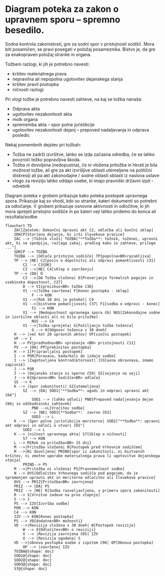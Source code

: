 # Diagram poteka za zakon o upravnem sporu – spremno besedilo.

Sodna kontrola zakonistosti, gre za sodni spor v pristojnosti sodišč. Mora biti posamičen, se pravi posegati v položaj posameznika. Bistvo je, da gre za enakopraven položaj stranke in organa.

Tožbeni razlogi, ki jih je potrebno navesti:
- kršitev materialnega prava
- nepravilna ali nepopolna ugotovitev dejanskega stanja
- kršitev pravil postopka
- ničnosti razlogi

Pri vlogi tožbe je potrebno navesti zahteve, na kaj se tožba nanaša:
- Odprava akta
- ugotovitev nezakonitosti akta
- molk organa
- sprememba akta – spor polne juristikcije
- ugotovitev nezakonitosti dejanj – prepoved nadaljevanja in odprava posledic

Nekaj pomembnih dejstev pri tožbah:
- Tožba ne zadrži izvršitve, lahko se izda začasna odredba, če se lahko povzroči težko popravljiva škoda.
- Tožba ni dovoljena (nedopustna), če ni vložena pritožba in hkrati je bila možnost tožbe, ali gre za akt izvršljive oblasti utemeljene na politični diskresiji ali pa akt zakonodajne / sodne oblasti oblasti iz naslova ustave
- vlogo za revizijo lahko oddajo osebe, ki imajo pravniški državni izpit - odvetnik

Diagram poteka v grobem prikazuje kako poteka postopek upravnega spora. Prikazuje kaj so vhodi, kdo so stranke, kateri dokumenti so potrebni za odločanje. V grobem prikazuje osnovne aktivnosti in odločitve, ki jih mora sprejeti pristojno sodišče in po kateri veji lahko pridemo do konca ali rezultata/sodbe.

```mermaid
flowchart TD
    ZAC[Začetek: Dokončni Upravni akt č2, odločba ali končni sklep]
    SDKCP[Storjeno dejanje, ki irši šlovekove pravice]
    ZAC --> |Tožnik vloži| TOZBA["**ToŽba**: tožnik, toženec, upravni akt, ki se spodpija, razlaga zakaj, predlog kako in zahteve, priloge ..."]
    SDKCP --> TOZBA
    TOZBA --> |Odloča pristojno sodišče| TP{popolna<BR>razumljiva}
    TP --> |NE| C2[poziv o dopolnitvi ali odpravi pomanklivosti č31]
        C2 --> C3{OK}
        C3 -->|NE| C4[sklep o zavrženju]
    TP --> |DA| D
        C3 -->|DA Tožba vložena| D[Preverjanje formalnih pogojev in vsebinska dopustnost, č27]
        D --> V1{preizkus<BR> tožbe č36}
        V1 -->|Tožba zavržena| F[Konec postopka - sklep]
            F --> KON
        V1 -->|Rok 30 dni je potekel| C4            
        V1 -->|bistvene pomanljivosti č37| F1[sodba o odpravi - konec]
            F1 --> KON
        V1 --> |Nedopustnost upravnega spora č6| NUS[Zakonodajne sodne in izvršilne oblasti ali ni bilo pritožbe]
            NUS --> C4
        V1 -->|Tožba sprejeta| G[Pošiljanje tožbe tožencu]
            G --> H[Odgovor toženca v 30 dneh]
    H --> |več kot 20 upravnih aktov| VP[vzočni postopek]
    VP --> I
    H --> PV{predhodno<BR> vprašanje <BR> pristojnosti č11}
    PV --> |DA| PP[prekinitev postopka]
    H --> I[Pripravljalni postopek]
    I --> POR[Poravava, kadarkoli do izdaje sodbe]
    I --> |Zagotovljena kontradiktornost| J[Glavna obravnava, imamo zapisnik]
    J --> POR
    I --> |Dejansko stanje ni sporno č59| SS[sojenje na seji]
    J --> K{Upravno<BR> Sodišče<BR> odloča}
    SS --> K
    K --> |Spor zakonitosti| SZ{utemeljena}
        SZ --> |DA| SOD1["**Sodba**: ugodi in odpravi upravni akt č64"]
            SOD1 --> |lahko odloči| PND[Prepoved nadaljevanja dejan č66j in odškodninski zahtevek]
            PND -->L[Vročitev sodbe]
        SZ --> |NE| SOD3[**Sodba**:  zavrne č63]
            SOD3 --> L
    K --> |Spor polne juristikcije meritorno| SOD2["**Sodba**: upravni akt odpravi in odloči o stvari č65"]
        SOD2 --> L
    K --> |ničnost upravnega akta| S7[Sklep o ničnosti]
        S7 --> KON
    L --> M{Rok za pritožbo<BR> 15 dni}
    M -->|Pritožba vložena| N[Postopek pred Vrhovnim sodiščem]
    M -->|Ni dovoljena| PRIND[spor iz zakonitosti, ni bistvenih kršitev, ni zmotne uporabe materialnega prava li ugotovitve dejanskega stanja]
        PRIND--> PS
    M -->|Pritožba ni vložena| PS[Pravnomočnost sodbe]
    N --> OVS[Odločitev Vrhovnega sodišča pod pogojem, da je spremenjen upravni akt in meritorna odločitev ali človekove pravice]
    OVS --> PRIZ{Pritožba<BR> zavrnjena}
    PRIZ --> |DA| PS
    PRIZ --> |NE| R[Sodba razveljavljena, v primeru spora zakonitosti]
    R --> S[Vrnitve zadeve na prvo stopnjo]
    S --> J
    PS --> IZV[Izvršba sodbe]
    POR --> KON
    C4 --> KON
    IZV --> KON[Konec postopka]
    PS --> VD{dodatne<BR> možnosti}
    VD -->|Revizija vložena v 30 dneh| W[Postopek revizije]
        W --> X{Odločitev<BR> o reviziji}
        X --> |Revizija zavrnjena č85| IZV
        X --> |Revizija ugodena| S
    VD -->|obnova postopka osebe z izpitom č96| OP[Obnova postopka]
        OP --> |zavrženo| IZV
    TOZBA@{shape: doc}
    SOD1@{shape: doc}
    SOD2@{shape: doc}
    SOD3@{shape: doc}
    S7@{shape: doc}
```

